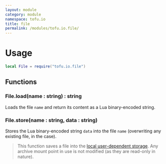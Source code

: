 ```yaml
---
layout: module
category: module
namespace: tofu.io
title: file
permalink: /modules/tofu.io.file/
---
```

# Usage

```lua
local File = require("tofu.io.file")
```

## Functions

### File.**load**(name : string) : string

Loads the file `name` and return its content as a Lua binary-encoded string.

### File.**store**(name : string, data : string)

Stores the Lua binary-encoded string `data` into the file `name` (overwriting any existing file, in the case).

> This function saves a file into the [local user-dependent storage](/guides/virtual-file-system). Any archive mount point in use is not modified (as they are read-only in nature).
